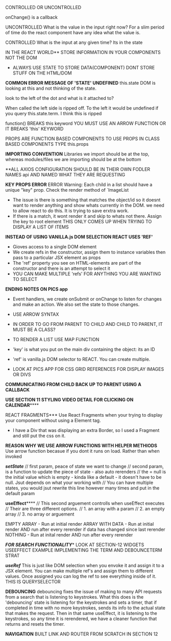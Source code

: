 
CONTROLLED OR UNCONTROLLED

onChange() is a callback

UNCONTROLLED
What is the value in the input right now? For a slim period of time do the react component have any idea what the value is.

CONTROLLED
What is the input at any given time? Its in the state

IN THE REACT WORLD**
STORE INFORMATION IN YOUR COMPONENTS NOT THE DOM
- ALWAYS USE STATE TO STORE DATA(COMPONENT) DONT STORE STUFF ON THE HTML/DOM

****COMMON ERROR MESSAGE OF 'STATE' UNDEFINED****
this.state DOM is looking at this and not thinking of the state.

look to the left of the dot and what is it attached to?

When called the left side is ripped off. To the left it would be undefined if you query this.state.term. I think this is ripped

function() BREAKS this keyword
YOU MUST USE AN ARROW FUNCTION OR IT BREAKS 'this' KEYWORD


PROPS ARE FUNCTION BASED COMPONENTS
TO USE PROPS IN CLASS BASED COMPONENTS TYPE this.props


**IMPORTING CONVENTION**
Libraries we import should be at the top, whereas modules/files we are importing should be at the bottom


**ALL AXIOS CONFIGURATION SHOULD BE IN THEIR OWN FODLER NAMES api AND NAMED WHAT THEY ARE REQUESTING


**KEY PROPS ERROR**
ERROR
Warning: Each child in a list should have a unique "key" prop.
Check the render method of `ImageList
- The issue is there is something that matches the object/id so it doesnt want to render anything and show whats currently in the DOM. we need to allow react to do this. It is trying to save erxtra work.
- If there is a match, it wont render it and skip to whats not there.
Assign the key to root element
THIS ONLY COMES UP WHEN TRYING TO DISPLAY A LIST OF ITEMS

**INSTEAD OF USING VANILLA.js DOM SELECTION REACT USES 'REF'**
- Gioves access to a single DOM element
- We create refs in the constructor, assign them to instance variables then pass to a particular JSX element as props
- The 'ref' property you see on HTML-elements are part of the constructor and there is an attempt to select it
- YOU CAN MAKE MULTIPLE 'refs' FOR ANYTHING YOU ARE WANTING TO SELECT


**ENDING NOTES ON PICS app**
- Event handlers, we create onSubmit or onChange to listen for changes and make an action. We also set the state to those changes.
- USE ARROW SYNTAX

- IN ORDER TO GO FROM PARENT TO CHILD AND CHILD TO PARENT, IT MUST BE A CLASS?

- TO RENDER A LIST USE MAP FUNCTION

- 'key' is what you put on the main div containing the object: its an ID

- 'ref' is vanilla.js DOM selector to REACT. You can create multiple.

- LOOK AT PICS APP FOR CSS GRID REFERENCES FOR DISPLAY IMAGES OR DIVS

**COMMUNICATING FROM CHILD BACK UP TO PARENT USING A CALLBACK**

**USE SECTION 11 STYLING VIDEO DETAIL FOR CLICKING ON CALENDAR******



REACT FRAGMENTS***
Use React Fragments when your trying to display your component without using a Element tag.
- I have a Div that was displaying an extra Border, so I used a Fragment and still put the css on it.



**REASON WHY WE USE ARROW FUNCTIONS WITH HELPER METHIODS**
Use arrow function becasue if you dont it runs on load. Rather than when invoked


***setState***
// first param, peace of state we want to change
// second param, is a function to update the piece of state - also auto rerenders
// the = null is the initial value which is empty - kinda like a default - it doesn't have to be null. Jsut depends on what your working with
// You can have multiple states, you would jsut rewrite this line however many times and put in the default param


**useEffect******
// This second arguement controlls when useEffect executes
// Their are three different options.
// 1. an array with a param
// 2. an empty array
// 3. no array or arguement

EMPTY ARRAY - Run at initial render
ARRAY WITH DATA - Run at initial render AND run after every rerender if data has changed since last rerender
NOTHING - Run at inital render AND run after every rerender

*********FOR SEARCH FUNCTIONALITY**********
LOOK AT SECTION-12 WIDGETS USEEFFECT EXAMPLE IMPLEMENTING THE TERM AND DEBOUNCETERM STRAT


***useRef***
This is just like DOM selection when you envoke it and assign it to a JSX element.
You can make multiple ref's and assign them to different values.
Once assigned you can log the ref to see everything inside of it.
THIS IS QUERYSELECTOR

**DEBOUNCING**
debouncing fixes the issue of making to many API requests from a search that is listening to keystrokes.
What this does is the 'debouncing' state is listening for the keystrokes and sets a timer, that if completed in time with no more keystrokes, sends its info to the actual state that makes the request.
Then in that same useEffect, it is listening to the keystrokes, so any time it is rerendered, we have a cleaner function that returns and resets the timer.



**NAVIGATION**
BUILT LINK AND ROUTER FROM SCRATCH  IN SECTION 12